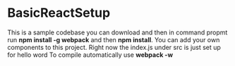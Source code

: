 
# BasicReactSetup
This is a sample codebase you can download and then in command propmt run **npm install -g webpack** and then **npm install**. You can add your own components to this project. Right now the index.js under src is just set up for hello word
To compile automatically use **webpack -w**
